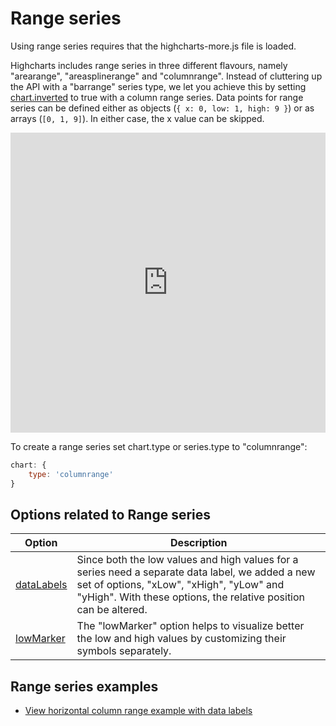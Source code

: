 Range series
============

Using range series requires that the highcharts-more.js file is loaded.

Highcharts includes range series in three different flavours, namely "arearange", "areasplinerange" and "columnrange". Instead of cluttering up the API with a "barrange" series type, we let you achieve this by setting [chart.inverted](https://api.highcharts.com/highcharts/chart.inverted) to true with a column range series. Data points for range series can be defined either as objects (`{ x: 0, low: 1, high: 9 }`) or as arrays (`[0, 1, 9]`). In either case, the x value can be skipped.

<iframe style="width: 100%; height: 480px; border: none;" src="https://www.highcharts.com/samples/embed/highcharts/demo/arearange" allow="fullscreen"></iframe>

To create a range series set chart.type or series.type to "columnrange":


```js
chart: {
    type: 'columnrange'
}
```

Options related to Range series
-------------------------------

|Option|Description|
|------|-----------|
|[dataLabels](https://api.highcharts.com/highcharts/plotOptions.arearange.dataLabels)|Since both the low values and high values for a series need a separate data label, we added a new set of options, "xLow", "xHigh", "yLow" and "yHigh". With these options, the relative position can be altered.|
|[lowMarker](https://api.highcharts.com/highcharts/plotOptions.arearange.lowMarker)|The "lowMarker" option helps to visualize better the low and high values by customizing their symbols separately. |

Range series examples
---------------------

*   [View horizontal column range example with data labels](https://www.highcharts.com/demo/columnrange)
